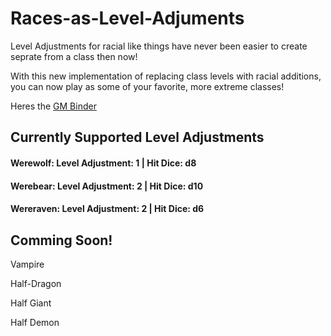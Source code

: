 # Races-as-Level-Adjuments
Level Adjustments for racial like things have never been easier to create seprate from a class then now! 

With this new implementation of replacing class levels with racial additions, you can now play as some of your favorite, more extreme classes! 

Heres the [GM Binder](https://www.gmbinder.com/share/-MbFKFbZSNQFYdwzAbAz)

## Currently Supported Level Adjustments
#### Werewolf: Level Adjustment: 1 | Hit Dice: d8 
#### Werebear: Level Adjustment: 2 | Hit Dice: d10
#### Wereraven: Level Adjustment: 2 | Hit Dice: d6

## Comming Soon! 
Vampire

Half-Dragon

Half Giant

Half Demon
